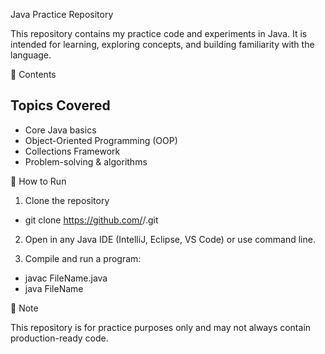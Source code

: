 Java Practice Repository

This repository contains my practice code and experiments in Java.
It is intended for learning, exploring concepts, and building familiarity with the language.

📂 Contents

## Topics Covered
- Core Java basics  
- Object-Oriented Programming (OOP)  
- Collections Framework  
- Problem-solving & algorithms  


🚀 How to Run

1. Clone the repository
- git clone https://github.com/<your-username>/<repo-name>.git

2. Open in any Java IDE (IntelliJ, Eclipse, VS Code) or use command line.

3. Compile and run a program:

- javac FileName.java  
- java FileName  


📌 Note

This repository is for practice purposes only and may not always contain production-ready code.
